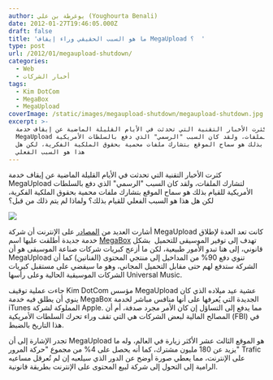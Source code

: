 ```yaml
---
author: يوغرطة بن علي (Youghourta Benali)
date: 2012-01-27T19:46:05.000Z
draft: false
title: 'ما هو السبب الحقيقي وراء إيقاف MegaUpload ؟  '
type: post
url: /2012/01/megaupload-shutdown/
categories:
  - Web
  - أخبار الشركات
tags:
  - Kim DotCom
  - MegaBox
  - MegaUpload
coverImage: /static/images/megaupload-shutdown/megaupload-shutdown.jpg
excerpt: >-
  كثرت الأخبار التقنية التي تحدثت في الأيام القليلة الماضية عن إيقاف خدمة
  MegaUpload لتشارك الملفات، ولقد كان السبب "الرسمي" الذي دفع بالسلطات الأمريكية
  للقيام بذلك هو سماح الموقع بتشارك ملفات محمية بحقوق الملكية الفكرية، لكن هل
  هذا هو السبب الفعلي
---
```

كثرت الأخبار التقنية التي تحدثت في الأيام القليلة الماضية عن إيقاف خدمة MegaUpload لتشارك الملفات، ولقد كان السبب "الرسمي" الذي دفع بالسلطات الأمريكية للقيام بذلك هو سماح الموقع بتشارك ملفات محمية بحقوق الملكية الفكرية، لكن هل هذا هو السبب الفعلي للقيام بذلك؟ ولماذا لم يتم ذلك من قبل؟

![](/static/images/megaupload-shutdown/megaupload-shutdown.jpg)

أشارت العديد من [المصادر](http://www.digitalmusicnews.com/permalink/2012/120125conspiracy) على الإنترنت أن شركة MegaUpload كانت تعد العدة لإطلاق خدمة جديدة أطلقت عليها اسم [MegaBox](http://digitalmusicnews.com/permalink/2011/111221airvinyl) تهدف إلى توفير الموسيقى للتحميل  بشكل قانوني، إلى هنا تبدو الأمور طبيعية، لكن ما أزعج كبريات شركات صناعة الموسيقى هو أن MegaUpload تنوي دفع 90% من المداخيل إلى منتجي المحتوى (الفنانين) كما أن الشركة ستدفع لهم حتى مقابل التحميل المجاني، وهو ما سيقضي على مستقبل كبريات الشركات الموسيقية الحالية وعلى رأسها Universal Music.

جاءت عملية توقيف Kim DotCom مؤسس MegaUpload عشية عيد ميلاده الذي كان ينوي أن يطلق فيه خدمة MegaBox الجديدة التي يُعرفها على أنها منافس مباشر لخدمة iTunes المملوكة لشركة Apple. مما يدفع إلى التساؤل إن كان الأمر مجرد صدفة، أم أن المصالح المالية لبعض الشركات هي التي تقف وراء تحرك السلطات الأمريكية (FBI) في هذا التاريخ بالضبط.

تجدر الإشارة إلى أن MegaUpload هو الموقع الثالث عشر الأكثر زيارة في العالم، وله ما يزيد عن 180 مليون مشترك، كما أنه يحصل على 4% من مجموع "حركة المرور" Trafic على الإنترنت، مما يعطي صورة أوضح عن الدور الذي سيلعبه إن لم تُعرقل مساعيه الرامية إلى التحول إلى شركة لبيع المحتوى على الإنترنت بطريقة قانونية.

